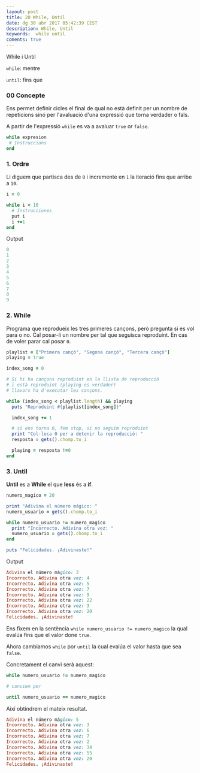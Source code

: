 ```yaml
---
layout: post
title: 20 While, Until
date: dg 30 abr 2017 05:42:39 CEST 
description: While, Until 
keywords:  while until
coments: true
---
```


While i Until

`while`: mentre

`until`: fins que

### 00 Concepte ###

Ens permet definir cicles el final de qual no està definit per un nombre de repeticions sinó per l'avaluació d'una expressió que torna verdader o fals.

A partir de l'expressió `while` es va a avaluar `true` or `false`.

```ruby
while expresion
 # Instruccions
end
```

### 1. Ordre ###

Li diguem que partisca des de `0` i incremente en `1` la iteració fins que arribe a `10`.

```ruby
i = 0

while i < 10
  # Instrucciones
  put i
  i +=1
end
```

Output

```ruby
0
1
2
3
4
5
6
7
8
9
```

### 2. While

Programa que reprodueix les tres primeres cançons, però pregunta si es vol para o no. Cal posar-li un nombre per tal que seguisca reproduint. En cas de voler parar cal posar `0`.

```ruby
playlist = ["Primera cançò", "Segona cançò", "Tercera cançò"]
playing = true

index_song = 0

# Si hi ha cançons reproduint en la llista de reproducció
# i està reproduint (playing es verdader)
# llavors ha d'executar les cançons.

while (index_song < playlist.length) && playing
  puts "Reproduint #{playlist[index_song]}"

  index_song += 1

  # si ens torna 0, fem stop, si no seguim reproduint
  print "Col·loca 0 per a detenir la reproducció: "
  resposta = gets().chomp.to_i

  playing = resposta !=0
end
```

### 3. Until

**Until** es a **While** el que **less** és a **if**.

```ruby
numero_magico = 20

print "Adivina el número mágico: "
numero_usuario = gets().chomp.to_i

while numero_usuario != numero_magico
  print "Incorrecto. Adivina otra vez: "
  numero_usuario = gets().chomp.to_i
end

puts "Felicidades. ¡Adivinaste!"
```

Output

```ruby
Adivina el número mágico: 3
Incorrecto. Adivina otra vez: 4
Incorrecto. Adivina otra vez: 5
Incorrecto. Adivina otra vez: 7
Incorrecto. Adivina otra vez: 9
Incorrecto. Adivina otra vez: 22
Incorrecto. Adivina otra vez: 3
Incorrecto. Adivina otra vez: 20
Felicidades. ¡Adivinaste!
```

Ens fixem en la sentència `while numero_usuario != numero_magico` la qual evalúa fins que el valor done `true`.

Ahora cambiamos `while` por `until` la cual evalúa el valor hasta que sea `false`.

Concretament el canvi serà aquest:

```ruby
while numero_usuario != numero_magico

# canviem per

until numero_usuario == numero_magico
```

Així obtindrem el mateix resultat.

```ruby
Adivina el número mágico: 5
Incorrecto. Adivina otra vez: 3
Incorrecto. Adivina otra vez: 6
Incorrecto. Adivina otra vez: 7
Incorrecto. Adivina otra vez: 2
Incorrecto. Adivina otra vez: 34
Incorrecto. Adivina otra vez: 55
Incorrecto. Adivina otra vez: 20
Felicidades. ¡Adivinaste!
```

